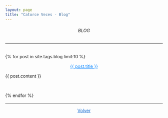 ```yaml
---
layout: page
title: "Catorce Veces - Blog"
---
```


<h6><center> BLOG </center></h6>

<hr style='margin-bottom:2rem'>

{% for post in site.tags.blog limit:10 %}

<p><center><a style='color: #1E90FF; text-decoration:underline;' href="{{ post.url | relative_url }}">{{ post.title }}</a></center></p>

{{ post.content }}

<br>

{% endfor %}

<hr style='margin-top:1rem'>

<p><center><a style='color: #126AD2; text-decoration:underline;' href="/">Volver</a></center></p>

